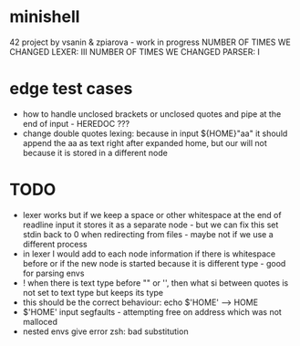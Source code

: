 # minishell

42 project by vsanin & zpiarova - work in progress
NUMBER OF TIMES WE CHANGED LEXER: III
NUMBER OF TIMES WE CHANGED PARSER: I

# edge test cases
- how to handle unclosed brackets or unclosed quotes and pipe at the end of input - HEREDOC ???
- change double quotes lexing: because in input ${HOME}"aa" it should append the aa as text right after expanded home, but our will not because it is stored in a different node

# TODO
- lexer works but if we keep a space or other whitespace at the end of readline input it stores it as a separate node - but we can fix this
set stdin back to 0 when redirecting from files - maybe not if we use a different process
- in lexer I would add to each node information if there is whitespace before or if the new node is started because it is different type - good for parsing envs
- ! when there is text type before "" or '', then what si between quotes is not set to text type but keeps its type
- this should be the correct behaviour: echo $'HOME' --> HOME
- $'HOME' input segfaults - attempting free on address which was not malloced
- nested envs give error zsh: bad substitution
